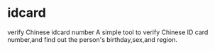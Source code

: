 idcard
======

verify Chinese idcard number
A simple tool to verify Chinese ID card number,and find out the person's birthday,sex,and region.
